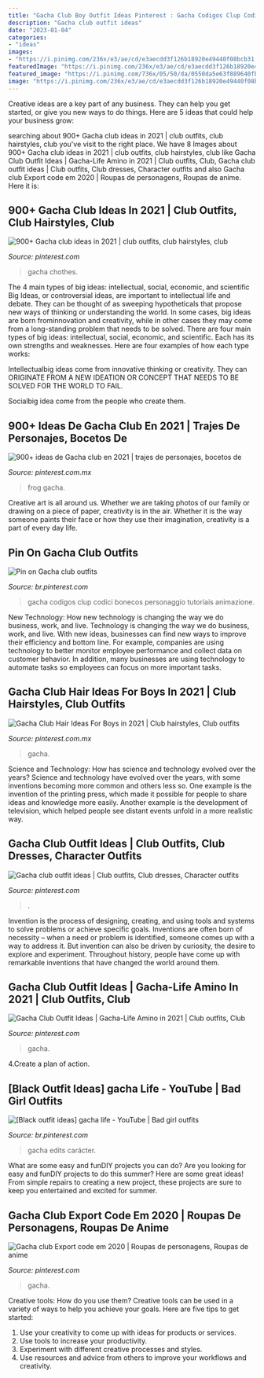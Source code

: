 ```yaml
---
title: "Gacha Club Boy Outfit Ideas Pinterest : Gacha Codigos Clup Codici Bonecos Personaggio Tutoriais Animazione"
description: "Gacha club outfit ideas"
date: "2023-01-04"
categories:
- "ideas"
images:
- "https://i.pinimg.com/236x/e3/ae/cd/e3aecdd3f126b18920e49440f08bcb31.jpg"
featuredImage: "https://i.pinimg.com/236x/e3/ae/cd/e3aecdd3f126b18920e49440f08bcb31.jpg"
featured_image: "https://i.pinimg.com/736x/05/50/da/0550da5e63f889640fbea2c8fef7da03.jpg"
image: "https://i.pinimg.com/236x/e3/ae/cd/e3aecdd3f126b18920e49440f08bcb31.jpg"
---
```



Creative ideas are a key part of any business. They can help you get started, or give you new ways to do things. Here are 5 ideas that could help your business grow:

	

		
searching about 900+ Gacha club ideas in 2021 | club outfits, club hairstyles, club you've visit to the right place. We have 8 Images about 900+ Gacha club ideas in 2021 | club outfits, club hairstyles, club like Gacha Club Outfit Ideas | Gacha-Life Amino in 2021 | Club outfits, Club, Gacha club outfit ideas | Club outfits, Club dresses, Character outfits and also Gacha club Export code em 2020 | Roupas de personagens, Roupas de anime. Here it is:
		
    
## 900+ Gacha Club Ideas In 2021 | Club Outfits, Club Hairstyles, Club

<img loading=lazy src="https://i.pinimg.com/474x/6d/fa/d3/6dfad3b850d27f694c39255d7bac3b1e.jpg" onerror="this.onerror=null;this.src='https://tse1.mm.bing.net/th?id=OIP.ZyxeJ5yw63kqGNvp9fO6vQAAAA&amp;pid=15.1';" alt="900+ Gacha club ideas in 2021 | club outfits, club hairstyles, club">

_Source: pinterest.com_

>gacha chothes. 

	

The 4 main types of big ideas: intellectual, social, economic, and scientific
Big Ideas, or controversial ideas, are important to intellectual life and debate. They can be thought of as sweeping hypotheticals that propose new ways of thinking or understanding the world. In some cases, big ideas are born frominnovation and creativity, while in other cases they may come from a long-standing problem that needs to be solved.
There are four main types of big ideas: intellectual, social, economic, and scientific. Each has its own strengths and weaknesses. Here are four examples of how each type works:

 Intellectualbig ideas come from innovative thinking or creativity. They can ORIGINATE FROM A NEW IDEATION OR CONCEPT THAT NEEDS TO BE SOLVED FOR THE WORLD TO FAIL. 

Socialbig idea come from the people who create them.

    
## 900+ Ideas De Gacha Club En 2021 | Trajes De Personajes, Bocetos De

<img loading=lazy src="https://i.pinimg.com/236x/e3/ae/cd/e3aecdd3f126b18920e49440f08bcb31.jpg" onerror="this.onerror=null;this.src='https://tse4.mm.bing.net/th?id=OIP.sIpmLjoIMG0kC_DKEJ0NVQAAAA&amp;pid=15.1';" alt="900+ ideas de Gacha club en 2021 | trajes de personajes, bocetos de">

_Source: pinterest.com.mx_

>frog gacha. 

	

Creative art is all around us. Whether we are taking photos of our family or drawing on a piece of paper, creativity is in the air. Whether it is the way someone paints their face or how they use their imagination, creativity is a part of every day life.

    
## Pin On Gacha Club Outfits

<img loading=lazy src="https://i.pinimg.com/736x/e4/5f/d1/e45fd125659e1691d1181fc914e04f0b.jpg" onerror="this.onerror=null;this.src='https://tse2.mm.bing.net/th?id=OIP.OcTSDec1wP3bl33kUOgCfAHaHT&amp;pid=15.1';" alt="Pin on Gacha club outfits">

_Source: br.pinterest.com_

>gacha codigos clup codici bonecos personaggio tutoriais animazione. 

	

New Technology: How new technology is changing the way we do business, work, and live.
Technology is changing the way we do business, work, and live. With new ideas, businesses can find new ways to improve their efficiency and bottom line. For example, companies are using technology to better monitor employee performance and collect data on customer behavior. In addition, many businesses are using technology to automate tasks so employees can focus on more important tasks.

    
## Gacha Club Hair Ideas For Boys In 2021 | Club Hairstyles, Club Outfits

<img loading=lazy src="https://i.pinimg.com/736x/05/50/da/0550da5e63f889640fbea2c8fef7da03.jpg" onerror="this.onerror=null;this.src='https://tse3.mm.bing.net/th?id=OIP.RuKLRa24L8p-UZbY8zp5wQHaKA&amp;pid=15.1';" alt="Gacha Club Hair Ideas For Boys in 2021 | Club hairstyles, Club outfits">

_Source: pinterest.com.mx_

>gacha. 

	

Science and Technology: How has science and technology evolved over the years?
Science and technology have evolved over the years, with some inventions becoming more common and others less so. One example is the invention of the printing press, which made it possible for people to share ideas and knowledge more easily. Another example is the development of television, which helped people see distant events unfold in a more realistic way.

    
## Gacha Club Outfit Ideas | Club Outfits, Club Dresses, Character Outfits

<img loading=lazy src="https://i.pinimg.com/736x/4f/30/a4/4f30a45ba67de66f820d40c355b6297c.jpg" onerror="this.onerror=null;this.src='https://tse1.mm.bing.net/th?id=OIP.xc__QUqGdXu5dUyzfAlrIQHaHj&amp;pid=15.1';" alt="Gacha club outfit ideas | Club outfits, Club dresses, Character outfits">

_Source: pinterest.com_

>. 

	

Invention is the process of designing, creating, and using tools and systems to solve problems or achieve specific goals. Inventions are often born of necessity – when a need or problem is identified, someone comes up with a way to address it. But invention can also be driven by curiosity, the desire to explore and experiment. Throughout history, people have come up with remarkable inventions that have changed the world around them.

    
## Gacha Club Outfit Ideas | Gacha-Life Amino In 2021 | Club Outfits, Club

<img loading=lazy src="https://i.pinimg.com/736x/fe/20/38/fe20385459094f6efaddfa3953365f86.jpg" onerror="this.onerror=null;this.src='https://tse3.mm.bing.net/th?id=OIP.Yy9Bc8eq-TCq7ffYqMjUTQHaEo&amp;pid=15.1';" alt="Gacha Club Outfit Ideas | Gacha-Life Amino in 2021 | Club outfits, Club">

_Source: pinterest.com_

>gacha. 

	

4.Create a plan of action.

    
## [Black Outfit Ideas] gacha Life - YouTube | Bad Girl Outfits

<img loading=lazy src="https://i.pinimg.com/736x/a8/4f/72/a84f72011b07d90248c1f3b97fa59c0c.jpg" onerror="this.onerror=null;this.src='https://tse4.mm.bing.net/th?id=OIP.tXSAkVGlCLROhfEj4-N1GgHaFj&amp;pid=15.1';" alt="[Black outfit ideas] gacha life - YouTube | Bad girl outfits">

_Source: br.pinterest.com_

>gacha edits carácter. 

	

What are some easy and funDIY projects you can do?
Are you looking for easy and funDIY projects to do this summer? Here are some great ideas! From simple repairs to creating a new project, these projects are sure to keep you entertained and excited for summer.

    
## Gacha Club Export Code Em 2020 | Roupas De Personagens, Roupas De Anime

<img loading=lazy src="https://i.pinimg.com/736x/45/2d/5f/452d5faf980d606d2cb45f797ce77852.jpg" onerror="this.onerror=null;this.src='https://tse3.mm.bing.net/th?id=OIP.v3y7j8eb8JOvV-hn06G40AHaNK&amp;pid=15.1';" alt="Gacha club Export code em 2020 | Roupas de personagens, Roupas de anime">

_Source: pinterest.com_

>gacha. 

	

Creative tools: How do you use them?
Creative tools can be used in a variety of ways to help you achieve your goals. Here are five tips to get started: 
1. Use your creativity to come up with ideas for products or services.
2. Use tools to increase your productivity.
3. Experiment with different creative processes and styles.
4. Use resources and advice from others to improve your workflows and creativity.

